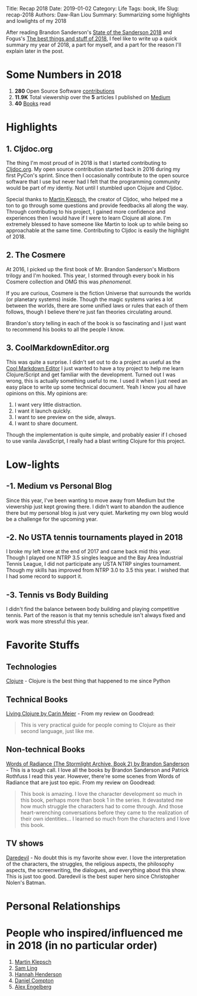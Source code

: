 Title: Recap 2018
Date: 2019-01-02
Category: Life
Tags: book, life
Slug: recap-2018
Authors: Daw-Ran Liou
Summary: Summarizing some highlights and lowlights of my 2018

After reading Brandon Sanderson's [State of the Sanderson 2018](https://brandonsanderson.com/state-of-the-sanderson-2018/)
and Fogus's [The best things and stuff of 2018](http://blog.fogus.me/2019/01/02/the-best-things-and-stuff-of-2018/),
I feel like to write up a quick summary my year of 2018, a part for myself, and a part for the reason I'll explain later in the post.

# Some Numbers in 2018

1. __280__ Open Source Software [contributions](https://github.com/dawran6/)
1. __11.9K__ Total viewership over the __5__ articles I published on [Medium](https://medium.com/@dawran6)
1. __40__ [Books](https://www.goodreads.com/user/year_in_books/2018/62701324) read

# Highlights

## 1. Cljdoc.org

The thing I'm most proud of in 2018 is that I started contributing to [Cljdoc.org](https://cljdoc.org/).
My open source contribution started back in 2016 during my first PyCon's sprint. Since then I occasionally contribute
to the open source software that I use but never had I felt that the programming community would be
part of my identiy. Not until I stumbled upon Clojure and Cljdoc.

Special thanks to [Martin Klepsch](https://twitter.com/martinklepsch), the creator of Cljdoc, who
helped me a ton to go through some questions and provide feedbacks all along the way. Through contributing
to his project, I gained more confidence and experiences then I would have if I were to learn Clojure
all alone. I'm extremely blessed to have someone like Martin to look up to while being so approachable at the
same time. Contributing to Cljdoc is easily the highlight of 2018.

## 2. The Cosmere

At 2016, I picked up the first book of Mr. Brandon Sanderson's Mistborn trilogy and I'm hooked.
This year, I stormed through every book in his Cosmere collection and OMG this was _phenomenal_.

If you are curious, Cosmere is the fiction Universe that surrounds the worlds (or planetary systems) inside.
Though the magic systems varies a lot between the worlds, there are some unified laws or rules that each
of them follows, though I believe there're just fan theories circulating around.

Brandon's story telling in each of the book is so fascinating and I just want to recommend his books
to all the people I know.

## 3. CoolMarkdownEditor.org

This was quite a surprise. I didn't set out to do a project as useful as the [Cool Markdown Editor](https://coolmarkdowneditor.org/)
I just wanted to have a toy project to help me learn Clojure/Script and get familiar with the development.
Turned out I was wrong, this is actually something useful to me. I used it when I just need an easy place
to write up some technical document. Yeah I know you all have opinions on this. My opinions are:

1. I want very little distraction.
1. I want it launch quickly.
1. I want to see preview on the side, always.
1. I want to share document.

Though the implementation is quite simple, and probably easier if I chosed to use vanila JavaScript,
I really had a blast writing Clojure for this project.

# Low-lights

## -1. Medium vs Personal Blog

Since this year, I've been wanting to move away from Medium but the viewership just kept growing there.
I didn't want to abandon the audience there but my personal blog is just very quiet. Marketing my own
blog would be a challenge for the upcoming year.

## -2. No USTA tennis tournaments played in 2018

I broke my left knee at the end of 2017 and came back mid this year. Though I played one NTRP 3.5 singles league
and the Bay Area Industrial Tennis League, I did not participate any USTA NTRP singles tournament.
Though my skills has improved from NTRP 3.0 to 3.5 this year. I wished that I had some record to support it.

## -3. Tennis vs Body Building

I didn't find the balance between body building and playing competitive tennis. Part of the reason is
that my tennis schedule isn't always fixed and work was more stressful this year.

# Favorite Stuffs

## Technologies

[Clojure](https://clojure.org/) - Clojure is the best thing that happened to me since Python

## Technical Books

[Living Clojure by Carin Meier](https://www.amazon.com/Living-Clojure-Introduction-Training-Developers/dp/1491909048/ref=sr_1_1?ie=UTF8&qid=1546562606&sr=8-1&keywords=living+clojure) - From my review on Goodread:
> This is very practical guide for people coming to Clojure as their second language, just like me.

## Non-technical Books

[Words of Radiance (The Stormlight Archive, Book 2) by Brandon Sanderson](https://www.amazon.com/Words-Radiance-Stormlight-Archive-Book-ebook/dp/B00DA6YEKS/ref=sr_1_1?ie=UTF8&qid=1546562659&sr=8-1&keywords=stormlight+archive+book+2) - 
This is a tough call. I love all the books by Brandon Sanderson and Patrick Rothfuss I read this year.
However, there're some scenes from Words of Radiance that are just too epic. From my review on Goodread:
> This book is amazing. I love the character development so much in this book, perhaps more than book 1 in the series.
It devastated me how much struggle the characters had to come through.
And those heart-wrenching conversations before they came to the realization of their own identities...
I learned so much from the characters and I love this book.

## TV shows

[Daredevil](https://www.rottentomatoes.com/tv/daredevil/) - No doubt this is my favorite show ever.
I love the interpretation of the characters, the struggles, the religious aspects, the philosophy aspects,
the screenwriting, the dialogues, and everything about this show. This is just too good. Daredevil
is the best super hero since Christopher Nolen's Batman.

# Personal Relationships

# People who inspired/influenced me in 2018 (in no particular order)

1. [Martin Klepsch](https://twitter.com/martinklepsch)
1. [Sam Ling](https://github.com/thling)
1. [Hannah Henderson](https://twitter.com/HendersGame)
1. [Daniel Compton](https://twitter.com/danielwithmusic)
1. [Alex Engelberg](https://twitter.com/aengelbro)
